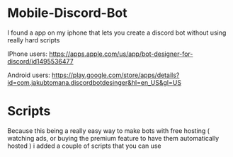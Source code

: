 # Mobile-Discord-Bot

I found a app on my iphone that lets you create a discord bot without using really hard scripts

IPhone users: https://apps.apple.com/us/app/bot-designer-for-discord/id1495536477

Android users: https://play.google.com/store/apps/details?id=com.jakubtomana.discordbotdesinger&hl=en_US&gl=US

# Scripts

Because this being a really easy way to make bots with free hosting ( watching ads, or buying the premium feature to have them automatically hosted ) 
i added a couple of scripts that you can use
